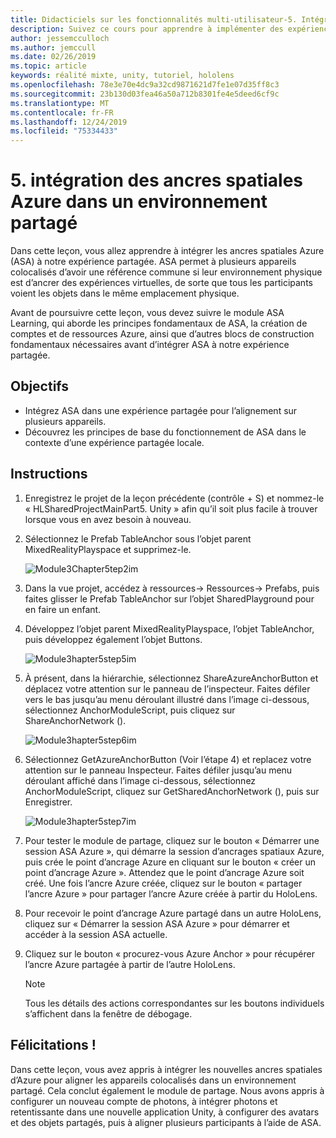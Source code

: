 ```yaml
---
title: Didacticiels sur les fonctionnalités multi-utilisateur-5. Intégration des ancres spatiales Azure dans un environnement partagé
description: Suivez ce cours pour apprendre à implémenter des expériences partagées multi-utilisateur dans une application HoloLens 2.
author: jessemcculloch
ms.author: jemccull
ms.date: 02/26/2019
ms.topic: article
keywords: réalité mixte, unity, tutoriel, hololens
ms.openlocfilehash: 78e3e70e4dc9a32cd9871621d7fe1e07d35ff8c3
ms.sourcegitcommit: 23b130d03fea46a50a712b8301fe4e5deed6cf9c
ms.translationtype: MT
ms.contentlocale: fr-FR
ms.lasthandoff: 12/24/2019
ms.locfileid: "75334433"
---
```

# <a name="5-integrating-azure-spatial-anchors-into-a-shared-experience"></a>5. intégration des ancres spatiales Azure dans un environnement partagé

Dans cette leçon, vous allez apprendre à intégrer les ancres spatiales Azure (ASA) à notre expérience partagée. ASA permet à plusieurs appareils colocalisés d’avoir une référence commune si leur environnement physique est d’ancrer des expériences virtuelles, de sorte que tous les participants voient les objets dans le même emplacement physique.

Avant de poursuivre cette leçon, vous devez suivre le module ASA Learning, qui aborde les principes fondamentaux de ASA, la création de comptes et de ressources Azure, ainsi que d’autres blocs de construction fondamentaux nécessaires avant d’intégrer ASA à notre expérience partagée.

## <a name="objectives"></a>Objectifs

* Intégrez ASA dans une expérience partagée pour l’alignement sur plusieurs appareils.
* Découvrez les principes de base du fonctionnement de ASA dans le contexte d’une expérience partagée locale.

## <a name="instructions"></a>Instructions

1. Enregistrez le projet de la leçon précédente (contrôle + S) et nommez-le « HLSharedProjectMainPart5. Unity » afin qu’il soit plus facile à trouver lorsque vous en avez besoin à nouveau.

2. Sélectionnez le Prefab TableAnchor sous l’objet parent MixedRealityPlayspace et supprimez-le.

    ![Module3Chapter5tep2im](images/module3chapter5step2im.PNG)

3. Dans la vue projet, accédez à ressources-> Ressources-> Prefabs, puis faites glisser le Prefab TableAnchor sur l’objet SharedPlayground pour en faire un enfant.

4. Développez l’objet parent MixedRealityPlayspace, l’objet TableAnchor, puis développez également l’objet Buttons.

    ![Module3hapter5step5im](images/module3chapter5step5im.PNG)

5. À présent, dans la hiérarchie, sélectionnez ShareAzureAnchorButton et déplacez votre attention sur le panneau de l’inspecteur. Faites défiler vers le bas jusqu’au menu déroulant illustré dans l’image ci-dessous, sélectionnez AnchorModuleScript, puis cliquez sur ShareAnchorNetwork ().

    ![Module3hapter5step6im](images/module3chapter5step6im.PNG)

6. Sélectionnez GetAzureAnchorButton (Voir l’étape 4) et replacez votre attention sur le panneau Inspecteur. Faites défiler jusqu’au menu déroulant affiché dans l’image ci-dessous, sélectionnez AnchorModuleScript, cliquez sur GetSharedAnchorNetwork (), puis sur Enregistrer.

    ![Module3hapter5step7im](images/module3chapter5step7im.PNG)

7. Pour tester le module de partage, cliquez sur le bouton « Démarrer une session ASA Azure », qui démarre la session d’ancrages spatiaux Azure, puis crée le point d’ancrage Azure en cliquant sur le bouton « créer un point d’ancrage Azure ». Attendez que le point d’ancrage Azure soit créé. Une fois l’ancre Azure créée, cliquez sur le bouton « partager l’ancre Azure » pour partager l’ancre Azure créée à partir du HoloLens.

8. Pour recevoir le point d’ancrage Azure partagé dans un autre HoloLens, cliquez sur « Démarrer la session ASA Azure » pour démarrer et accéder à la session ASA actuelle.

9. Cliquez sur le bouton « procurez-vous Azure Anchor » pour récupérer l’ancre Azure partagée à partir de l’autre HoloLens.

    >[!NOTE]
    >Tous les détails des actions correspondantes sur les boutons individuels s’affichent dans la fenêtre de débogage.

## <a name="congratulations"></a>Félicitations !

Dans cette leçon, vous avez appris à intégrer les nouvelles ancres spatiales d’Azure pour aligner les appareils colocalisés dans un environnement partagé. Cela conclut également le module de partage. Nous avons appris à configurer un nouveau compte de photons, à intégrer photons et retentissante dans une nouvelle application Unity, à configurer des avatars et des objets partagés, puis à aligner plusieurs participants à l’aide de ASA.
